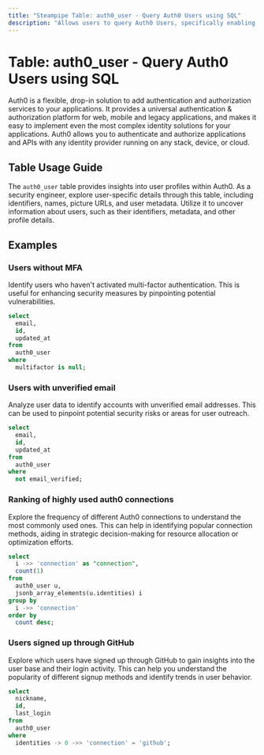 ```yaml
---
title: "Steampipe Table: auth0_user - Query Auth0 Users using SQL"
description: "Allows users to query Auth0 Users, specifically enabling retrieval of user profile data, including identifiers, names, picture URLs, and user metadata."
---
```


# Table: auth0_user - Query Auth0 Users using SQL

Auth0 is a flexible, drop-in solution to add authentication and authorization services to your applications. It provides a universal authentication & authorization platform for web, mobile and legacy applications, and makes it easy to implement even the most complex identity solutions for your applications. Auth0 allows you to authenticate and authorize applications and APIs with any identity provider running on any stack, device, or cloud.

## Table Usage Guide

The `auth0_user` table provides insights into user profiles within Auth0. As a security engineer, explore user-specific details through this table, including identifiers, names, picture URLs, and user metadata. Utilize it to uncover information about users, such as their identifiers, metadata, and other profile details.

## Examples

### Users without MFA
Identify users who haven't activated multi-factor authentication. This is useful for enhancing security measures by pinpointing potential vulnerabilities.

```sql
select
  email,
  id,
  updated_at
from
  auth0_user
where
  multifactor is null;
```

### Users with unverified email
Analyze user data to identify accounts with unverified email addresses. This can be used to pinpoint potential security risks or areas for user outreach.

```sql
select
  email,
  id,
  updated_at
from
  auth0_user
where
  not email_verified;
```

### Ranking of highly used auth0 connections
Explore the frequency of different Auth0 connections to understand the most commonly used ones. This can help in identifying popular connection methods, aiding in strategic decision-making for resource allocation or optimization efforts.

```sql
select
  i ->> 'connection' as "connection",
  count(1)
from
  auth0_user u,
  jsonb_array_elements(u.identities) i
group by
  i ->> 'connection'
order by
  count desc;
```

### Users signed up through GitHub
Explore which users have signed up through GitHub to gain insights into the user base and their login activity. This can help you understand the popularity of different signup methods and identify trends in user behavior.

```sql
select
  nickname,
  id,
  last_login
from
  auth0_user
where
  identities -> 0 ->> 'connection' = 'github';
```